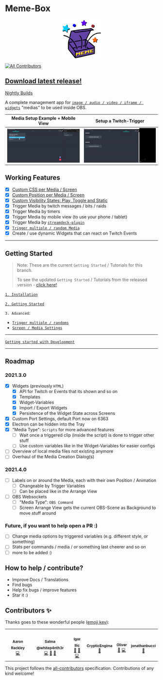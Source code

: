 # Meme-Box

<p align="center">
  
<img src="./assets/memebox-optimized.svg" width="128" height="128">

</p>

<!-- ALL-CONTRIBUTORS-BADGE:START - Do not remove or modify this section -->
[![All Contributors](https://img.shields.io/badge/all_contributors-6-orange.svg?style=flat-square)](#contributors-)
<!-- ALL-CONTRIBUTORS-BADGE:END -->

## [Download latest release!](https://github.com/negue/meme-box/releases)

[Nightly Builds](https://github.com/negue/meme-box-nightly/releases)

A complete management app for [`image / audio / video / iframe / widgets`](/tutorials/type_overview.md) "medias" to be used inside OBS.

|**Media Setup Example + Mobile View**|**Setup a Twitch-Trigger**|
|--|--|
|![memebox example setup gif](./assets/memebox_example_mobile_view.gif)|![memebox example twitch trigger gif](./assets/memebox_example_twitch.gif)|

## Working Features

* [x] [Custom CSS per Media / Screen][URL_ADVANCED_SETTINGS]
* [x] [Custom Position per Media / Screen][URL_ADVANCED_SETTINGS]
* [x] [Custom Visibility States: Play, Toggle and Static][URL_ADVANCED_SETTINGS]
* [x] Trigger Media by twitch messages / bits / raids
* [x] Trigger Media by timers
* [x] Trigger Media by mobile view (to use your phone / tablet)
* [x] Trigger Media by [`streamdeck-plugin`](./memebox-streamdeck/Release/com.memebox.memebox-streamdeck.streamDeckPlugin)
* [x] [`Trigger multiple / random Media`][URL_META_CLIPS]
* [x] Create / use dynamic Widgets that can react on Twitch Events

-----

## Getting Started

> Note: These are the current `Getting Started` / Tutorials for this branch.
> 
> To see the updated `Getting Started` / Tutorials from the released version - [click here!](https://github.com/negue/meme-box/tree/release#getting-started)

[`1. Installation`](./tutorials/installation.md)

[`2. Getting Started`](./tutorials/getting_started.md)

`3. Advanced`:

- [`Trigger multiple / randoms`][URL_META_CLIPS]
- [`Screen / Media Settings`][URL_ADVANCED_SETTINGS]

[URL_META_CLIPS]: ./tutorials/meta_clips.md
[URL_ADVANCED_SETTINGS]: ./tutorials/screen_clip_advanced_settings.md

___

[`Getting started with Development`](README_DEV.md)

___

## Roadmap 

### 2021.3.0
* [x] Widgets (previously `HTML`) 
  * [x] API for Twitch or Events that its shown and so on
  * [x] Templates
  * [x] Widget-Variables
  * [x] Import / Export Widgets
  * [x] Persistence of the Widget State across Screens
* [x] Custom Port Settings, default Port now on 6363
* [x] Electron can be hidden into the Tray
* [x] "Media Type": `Scripts` for more advanced features
  * [ ] Wait once a triggered clip (inside the script) is done to trigger other stuff
  * [ ] Use custom variables like in the Widget-Variables for easier configs
* [ ] Overview of local media files not existing anymore
* [ ] Overhaul of the Media Creation Dialog(s) 

### 2021.4.0
* [ ] Labels on or around the Media, each with their own Position / Animation
  * [ ] Changeable by Trigger Variables
  * [ ] Can be placed like in the Arrange View
* [ ] OBS Websockets
  * [ ] "Media Type": `OBS Command`
  * [ ] Screen Arrange View gets the current OBS-Scene as Background to move stuff around

### Future, if you want to help open a PR :)
* [ ] Change media options by triggered variables (e.g. different style, or something)
* [ ] Stats per commands / media / or something last cheerer and so on 
* [ ] more to be added :)

## How to help / contribute?
* Improve Docs / Translations
* Find bugs
* Help fix bugs / improve features
* Star it :)

## Contributors ✨

Thanks goes to these wonderful people ([emoji key](https://allcontributors.org/docs/en/emoji-key)):

<!-- ALL-CONTRIBUTORS-LIST:START - Do not remove or modify this section -->
<!-- prettier-ignore-start -->
<!-- markdownlint-disable -->
<table>
  <tr>
    <td align="center"><a href="http://www.twitch.tv/littleheroesspark"><img src="https://avatars0.githubusercontent.com/u/1301564?v=4?s=100" width="100px;" alt=""/><br /><sub><b>Aaron Rackley</b></sub></a><br /><a href="https://github.com/negue/meme-box/commits?author=ageddesi" title="Code">💻</a></td>
    <td align="center"><a href="http://twitch.tv/whitep4nth3r"><img src="https://avatars0.githubusercontent.com/u/52798353?v=4?s=100" width="100px;" alt=""/><br /><sub><b>Salma @whitep4nth3r</b></sub></a><br /><a href="https://github.com/negue/meme-box/commits?author=whitep4nth3r" title="Code">💻</a> <a href="#ideas-whitep4nth3r" title="Ideas, Planning, & Feedback">🤔</a> <a href="#design-whitep4nth3r" title="Design">🎨</a></td>
    <td align="center"><a href="https://twitch.tv/gacbl"><img src="https://avatars0.githubusercontent.com/u/2153382?v=4?s=100" width="100px;" alt=""/><br /><sub><b>Igor Ilic</b></sub></a><br /><a href="https://github.com/negue/meme-box/issues?q=author%3Agigili" title="Bug reports">🐛</a> <a href="#ideas-gigili" title="Ideas, Planning, & Feedback">🤔</a> <a href="https://github.com/negue/meme-box/commits?author=gigili" title="Code">💻</a></td>
    <td align="center"><a href="https://github.com/CrypticEngima"><img src="https://avatars0.githubusercontent.com/u/30286773?v=4?s=100" width="100px;" alt=""/><br /><sub><b>CrypticEngima</b></sub></a><br /><a href="#design-CrypticEngima" title="Design">🎨</a></td>
    <td align="center"><a href="https://github.com/owehmer"><img src="https://avatars.githubusercontent.com/u/45573843?v=4?s=100" width="100px;" alt=""/><br /><sub><b>Oliver</b></sub></a><br /><a href="https://github.com/negue/meme-box/issues?q=author%3Aowehmer" title="Bug reports">🐛</a> <a href="https://github.com/negue/meme-box/commits?author=owehmer" title="Code">💻</a></td>
    <td align="center"><a href="https://github.com/jonathanbucci"><img src="https://avatars.githubusercontent.com/u/29556823?v=4?s=100" width="100px;" alt=""/><br /><sub><b>jonathanbucci</b></sub></a><br /><a href="https://github.com/negue/meme-box/commits?author=jonathanbucci" title="Documentation">📖</a></td>
  </tr>
</table>

<!-- markdownlint-restore -->
<!-- prettier-ignore-end -->

<!-- ALL-CONTRIBUTORS-LIST:END -->

This project follows the [all-contributors](https://github.com/all-contributors/all-contributors) specification. Contributions of any kind welcome!
